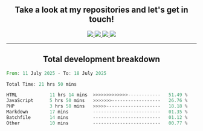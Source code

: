 <h2 align="center">
  Take a look at my repositories and let's get in touch!
</h2>
<p align="center">
  <a href="https://www.instagram.com/rayhanarkan?igsh=MXM3dHhmMTZ3ZWVsaA==">
    <img src="https://img.icons8.com/material-outlined/30/689d6a/instagram.png"/>
  </a>
  <a href="https://www.linkedin.com/in/rayhanarkan/">
    <img src="https://img.icons8.com/material-outlined/30/689d6a/linkedin.png"/>
  </a>
  <a href="">
    <img src="https://img.icons8.com/material-outlined/30/689d6a/geography.png"/>
  </a>
  <a href="mailto:rayhanarkan30@gmail.com">
    <img src="https://img.icons8.com/material-outlined/30/689d6a/email.png"/>
  </a>
</p>

---

<h2 align="center">Total development breakdown</h2>

<p align="center">
<!--START_SECTION:waka-->

```rust
From: 11 July 2025 - To: 18 July 2025

Total Time: 21 hrs 50 mins

HTML            11 hrs 14 mins  >>>>>>>>>>>>>------------   51.49 %
JavaScript      5 hrs 50 mins   >>>>>>>------------------   26.76 %
PHP             3 hrs 58 mins   >>>>>--------------------   18.18 %
Markdown        17 mins         -------------------------   01.35 %
Batchfile       14 mins         -------------------------   01.12 %
Other           10 mins         -------------------------   00.77 %
```

<!--END_SECTION:waka-->
</p>
